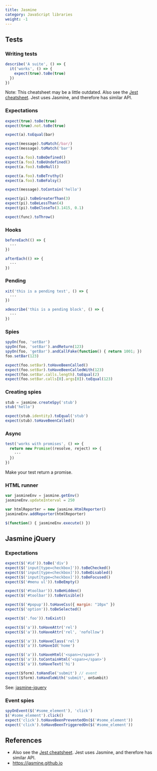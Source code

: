 ```yaml
---
title: Jasmine
category: JavaScript libraries
weight: -1
---
```


## Tests

### Writing tests

```js
describe('A suite', () => {
  it('works', () => {
    expect(true).toBe(true)
  })
})
```

Note: This cheatsheet may be a little outdated. Also see the [Jest cheatsheet](./jest). Jest uses Jasmine, and therefore has similar API.

### Expectations

```js
expect(true).toBe(true)
expect(true).not.toBe(true)
```

```js
expect(a).toEqual(bar)
```

```js
expect(message).toMatch(/bar/)
expect(message).toMatch('bar')
```

```js
expect(a.foo).toBeDefined()
expect(a.foo).toBeUndefined()
expect(a.foo).toBeNull()
```

```js
expect(a.foo).toBeTruthy()
expect(a.foo).toBeFalsy()
```

```js
expect(message).toContain('hello')
```

```js
expect(pi).toBeGreaterThan(3)
expect(pi).toBeLessThan(4)
expect(pi).toBeCloseTo(3.1415, 0.1)
```

```js
expect(func).toThrow()
```

### Hooks

```js
beforeEach(() => {
  ···
})
```

```js
afterEach(() => {
  ···
})
```

### Pending

```js
xit('this is a pending test', () => {
  ···
})
```

```js
xdescribe('this is a pending block', () => {
  ···
})
```

### Spies

```js
spyOn(foo, 'setBar')
spyOn(foo, 'setBar').andReturn(123)
spyOn(foo, 'getBar').andCallFake(function() { return 1001; })
foo.setBar(123)
```

```js
expect(foo.setBar).toHaveBeenCalled()
expect(foo.setBar).toHaveBeenCalledWith(123)
expect(foo.setBar.calls.length).toEqual(2)
expect(foo.setBar.calls[0].args[0]).toEqual(123)
```

### Creating spies

```js
stub = jasmine.createSpy('stub')
stub('hello')
```

```js
expect(stub.identity).toEqual('stub')
expect(stub).toHaveBeenCalled()
```

### Async

```js
test('works with promises', () => {
  return new Promise((resolve, reject) => {
    ···
  })
})
```

Make your test return a promise.

### HTML runner

```js
var jasmineEnv = jasmine.getEnv()
jasmineEnv.updateInterval = 250

var htmlReporter = new jasmine.HtmlReporter()
jasmineEnv.addReporter(htmlReporter)

$(function() { jasmineEnv.execute() })
```

Jasmine jQuery
--------------

### Expectations

```js
expect($('#id')).toBe('div')
expect($('input[type=checkbox]')).toBeChecked()
expect($('input[type=checkbox]')).toBeDisabled()
expect($('input[type=checkbox]')).toBeFocused()
expect($('#menu ul')).toBeEmpty()
```

```js
expect($('#toolbar')).toBeHidden()
expect($('#toolbar')).toBeVisible()
```

```js
expect($('#popup')).toHaveCss({ margin: "10px" })
expect($('option')).toBeSelected()
```

```js
expect($('.foo')).toExist()
```

```js
expect($('a')).toHaveAttr('rel')
expect($('a')).toHaveAttr('rel', 'nofollow')
```

```js
expect($('a')).toHaveClass('rel')
expect($('a')).toHaveId('home')
```

```js
expect($('a')).toHaveHtml('<span></span>')
expect($('a')).toContainHtml('<span></span>')
expect($('a')).toHaveText('hi')
```

```js
expect($form).toHandle('submit') // event
expect($form).toHandleWith('submit', onSumbit)
```

See: [jasmine-jquery](https://github.com/velesin/jasmine-jquery)

### Event spies

```js
spyOnEvent($('#some_element'), 'click')
$('#some_element').click()
expect('click').toHaveBeenPreventedOn($('#some_element'))
expect('click').toHaveBeenTriggeredOn($('#some_element'))
```

## References

* Also see the [Jest cheatsheet](./jest). Jest uses Jasmine, and therefore has similar API.
* <https://jasmine.github.io>
